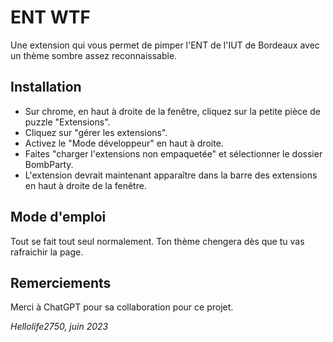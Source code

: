 # ENT WTF

Une extension qui vous permet de pimper l'ENT de l'IUT de Bordeaux avec un thème sombre assez reconnaissable.

## Installation

- Sur chrome, en haut à droite de la fenêtre, cliquez sur la petite pièce de puzzle "Extensions".
- Cliquez sur "gérer les extensions".
- Activez le "Mode développeur" en haut à droite.
- Faites "charger l'extensions non empaquetée" et sélectionner le dossier BombParty.
- L'extension devrait maintenant apparaître dans la barre des extensions en haut à droite de la fenêtre.

## Mode d'emploi

Tout se fait tout seul normalement. Ton thème chengera dès que tu vas rafraichir la page.

## Remerciements

Merci à ChatGPT pour sa collaboration pour ce projet.

_Hellolife2750, juin 2023_
